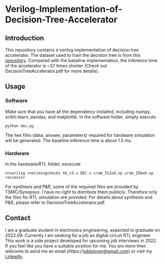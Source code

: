 # Verilog-Implementation-of-Decision-Tree-Accelerator
## Introduction
This repository contains a verilog implementation of decision tree accelerator. The dataset used to train the decision tree is from this [repository](https://github.com/Shayan-Asgari/ClassificationTrees). Compared with the baseline implementation, the inference time of the accelerator is ~37 times shorter (Check out DecisionTreeAccelerator.pdf for more details).  
## Usage
### Software
Make sure that you have all the dependency installed, including numpy, scikit-learn, pandas, and matplotlib. In the software folder, simply execute  
```
python dec.py
```
The hex files (data, answer, parameters) required for hardware simulation will be generated. The baseline inference time is about 1.5 ms. 
### Hardware
In the hardware/RTL folder, excecute  
```
ncverilog +notimingchecks tb_v3.v DEC.v sram_512x8.vp sram_256x8.vp +access+r
```
For synthesis and P&R, some of the required files are provided by TSMC/Synopsys. I have no right to distribute them publicly. Therefore only the files for RTL simulation are provided. For details about synthesis and P&R, please refer to DecisionTreeAccelerator.pdf.
## Contact
I am a graduate student in electronics engineering, expected to graduate on 2022.09. Currently I am seeking for a job as digital circuit RTL engineer. This work is a side project developed for upcoming job interviews in 2022. If you feel like you have a suitable position for me. You are more then welcome to send me an email (https://sddslover@gmail.com) or visit my [LinkedIn](https://linkedin.com/in/bo-fan-chen-a4359421b).
